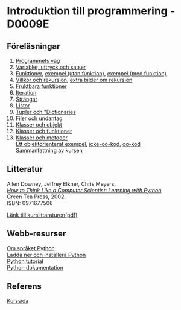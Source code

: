 # Introduktion till programmering - D0009E

## Föreläsningar
1. [Programmets väg](http://www.sm.luth.se/csee/courses/d0009e/lectures/lecture01.pdf)
2. [Variabler, uttryck och satser](http://www.sm.luth.se/csee/courses/d0009e/lectures/lecture02.pdf)
3. [Funktioner](http://www.sm.luth.se/csee/courses/d0009e/lectures/lecture03.pdf), [exempel (utan funktion)](http://www.sm.luth.se/csee/courses/d0009e/lectures/f3_windchilleffect.py), [exempel (med funktion)](http://www.sm.luth.se/csee/courses/d0009e/lectures/f3_windchilleffect_fkn.py)
4. [Villkor och rekursion](http://www.sm.luth.se/csee/courses/d0009e/lectures/lecture04.pdf), [extra bilder om rekursion](http://www.sm.luth.se/csee/courses/d0009e/lectures/rekursion_extra.pdf)
5. [Fruktbara funktioner](http://www.sm.luth.se/csee/courses/d0009e/lectures/lecture05.pdf)
6. [Iteration](http://www.sm.luth.se/csee/courses/d0009e/lectures/lecture06.pdf)
7. [Strängar](http://www.sm.luth.se/csee/courses/d0009e/lectures/lecture07.pdf)
8. [Listor](http://www.sm.luth.se/csee/courses/d0009e/lectures/lecture08.pdf)
9. [Tupler och "Dictionaries](http://www.sm.luth.se/csee/courses/d0009e/lectures/lecture09.pdf)
10. [Filer och undantag](http://www.sm.luth.se/csee/courses/d0009e/lectures/lecture10.pdf)
11. [Klasser och objekt](http://www.sm.luth.se/csee/courses/d0009e/lectures/lecture11.pdf)
12. [Klasser och funktioner](http://www.sm.luth.se/csee/courses/d0009e/lectures/lecture12.pdf)
13. [Klasser och metoder](http://www.sm.luth.se/csee/courses/d0009e/lectures/lecture13.pdf) <br />
[Ett objektorienterat exempel](http://www.sm.luth.se/csee/courses/d0009e/lectures/objektorienterat_exempel.pdf), [icke-oo-kod](http://www.sm.luth.se/csee/courses/d0009e/lectures/fifoQueue.py), [oo-kod](http://www.sm.luth.se/csee/courses/d0009e/lectures/fifoQueueObj.py) <br />
[Sammanfattning av kursen](http://www.sm.luth.se/csee/courses/d0009e/lectures/sammanfattning.pdf)

## Litteratur
Allen Downey, Jeffrey Elkner, Chris Meyers. <br />
[*How to Think Like a Computer Scientist: Learning with Python*](http://www.greenteapress.com/thinkpython/) <br />
Green Tea Press, 2002. <br />
ISBN: 0971677506 <br />

[Länk till kurslittaraturen(pdf)](http://greenteapress.com/thinkpython/thinkpython.pdf)

## Webb-resurser
[Om språket Python](http://www.greenteapress.com/thinkpython/thinkCSpy.pdf) <br />
[Ladda ner och installera Python](https://www.python.org/download/releases/2.7.8/) <br />
[Python tutorial](https://docs.python.org/2/tutorial/) <br />
[Python dokumentation](https://docs.python.org/2.7/) <br />

## Referens
[Kurssida](http://www.sm.luth.se/csee/courses/d0009e/)
